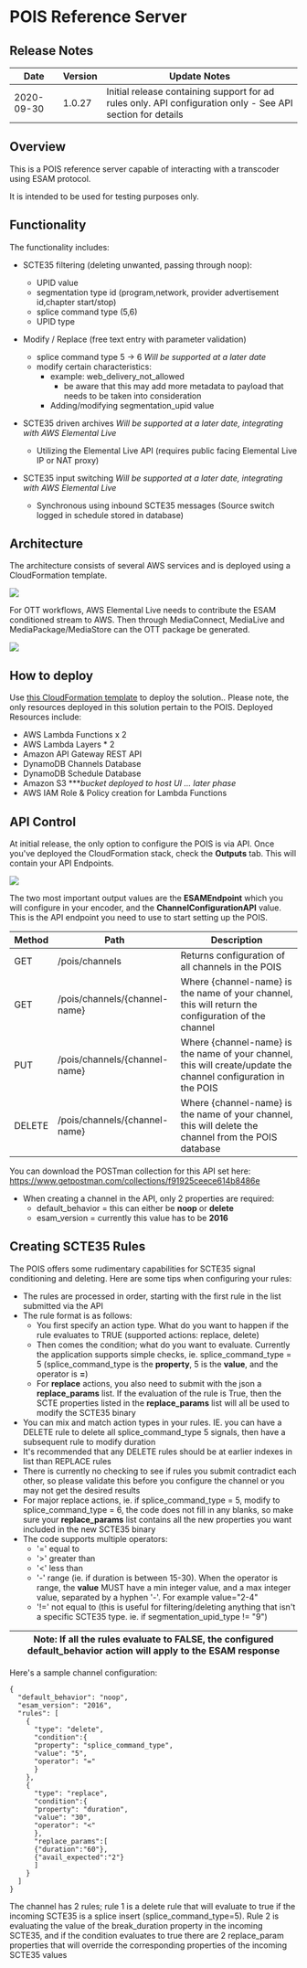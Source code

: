 # POIS Reference Server
## Release Notes
| Date         | Version | Update Notes |
|--------------|---------|--------------|
| 2020-09-30   | 1.0.27  | Initial release containing support for ad rules only. API configuration only - See API section for details

## Overview
This is a POIS reference server capable of interacting with a transcoder using ESAM protocol.

It is intended to be used for testing purposes only.

## Functionality
The functionality includes:
* SCTE35 filtering (deleting unwanted, passing through noop):
    * UPID value
    * segmentation type id (program,network, provider advertisement id,chapter start/stop)
    * splice command type (5,6)
    * UPID type


* Modify / Replace (free text entry with parameter validation)
    * splice command type 5 → 6 *Will be supported at a later date*
    * modify certain characteristics:
        * example: web_delivery_not_allowed
            * be aware that this may add more metadata to payload that needs to be taken into consideration
        * Adding/modifying segmentation_upid value
* SCTE35 driven archives *Will be supported at a later date, integrating with AWS Elemental Live*
    * Utilizing the Elemental Live API (requires public facing Elemental Live IP or NAT proxy)
* SCTE35 input switching *Will be supported at a later date, integrating with AWS Elemental Live*
    * Synchronous using inbound SCTE35 messages (Source switch logged in schedule stored in database)

## Architecture
The architecture consists of several AWS services and is deployed using a CloudFormation template.

![](Architecture-pois-ref-server.png?width=60pc&classes=border,shadow)

For OTT workflows, AWS Elemental Live needs to contribute the ESAM conditioned stream to AWS. Then through MediaConnect, MediaLive and MediaPackage/MediaStore can the OTT package be generated.

![](Architecture-pois-ref-server-aws-video.png?width=60pc&classes=border,shadow)

## How to deploy
Use [this CloudFormation template](pois-ref-server.yaml) to deploy the solution.. Please note, the only resources deployed in this solution pertain to the POIS. Deployed Resources include:

* AWS Lambda Functions x 2
* AWS Lambda Layers * 2
* Amazon API Gateway REST API
* DynamoDB Channels Database
* DynamoDB Schedule Database
* Amazon S3 ****bucket deployed to host UI ... later phase*
* AWS IAM Role & Policy creation for Lambda Functions

## API Control
At initial release, the only option to configure the POIS is via API. Once you've deployed the CloudFormation stack, check the **Outputs** tab. This will contain your API Endpoints.

![](cloudformation-output.png?width=60pc&classes=border,shadow)

The two most important output values are the **ESAMEndpoint** which you will configure in your encoder, and the **ChannelConfigurationAPI** value.  This is the API endpoint you need to use to start setting up the POIS.

| Method  | Path             | Description |
|---------|------------------|-------------|
| GET     | /pois/channels  | Returns configuration of all channels in the POIS |
| GET     | /pois/channels/{channel-name} | Where {channel-name} is the name of your channel, this will return the configuration of the channel |
| PUT     | /pois/channels/{channel-name} | Where {channel-name} is the name of your channel, this will create/update the channel configuration in the POIS |
| DELETE  | /pois/channels/{channel-name} | Where {channel-name} is the name of your channel, this will delete the channel from the POIS database

You can download the POSTman collection for this API set here: https://www.getpostman.com/collections/f91925ceece614b8486e

* When creating a channel in the API, only 2 properties are required:
    - default_behavior = this can either be **noop** or **delete**
    - esam_version = currently this value has to be **2016**

## Creating SCTE35 Rules
The POIS offers some rudimentary capabilities for SCTE35 signal conditioning and deleting. Here are some tips when configuring your rules:
* The rules are processed in order, starting with the first rule in the list submitted via the API
* The rule format is as follows:
  - You first specify an action type. What do you want to happen if the rule evaluates to TRUE (supported actions: replace, delete)
  - Then comes the condition; what do you want to evaluate. Currently the application supports simple checks, ie. splice_command_type = 5 (splice_command_type is the **property**, 5 is the **value**, and the operator is **=**)
  - For **replace** actions, you also need to submit with the json a **replace_params** list. If the evaluation of the rule is True, then the SCTE properties listed in the **replace_params** list will all be used to modify the SCTE35 binary  
* You can mix and match action types in your rules. IE. you can have a DELETE rule to delete all splice_command_type 5 signals, then have a subsequent rule to modify duration  
* It's recommended that any DELETE rules should be at earlier indexes in list than REPLACE rules
* There is currently no checking to see if rules you submit contradict each other, so please validate this before you configure the channel or you may not get the desired results
* For major replace actions, ie. if splice_command_type = 5, modify to splice_command_type = 6, the code does not fill in any blanks, so make sure your **replace_params** list contains all the new properties you want included in the new SCTE35 binary
* The code supports multiple operators:
  - '=' equal to
  - '>' greater than
  - '<' less than
  - '-' range (ie. if duration is between 15-30). When the operator is range, the **value** MUST have a min integer value, and a max integer value, separated by a hyphen '-'. For example value="2-4"
  - '!=' not equal to (this is useful for filtering/deleting anything that isn't a specific SCTE35 type. ie. if segmentation_upid_type != "9")


| Note: If all the rules evaluate to FALSE, the configured **default_behavior** action will apply to the ESAM response |
|----------|

Here's a sample channel configuration:

```
{
  "default_behavior": "noop",
  "esam_version": "2016",
  "rules": [
    {
      "type": "delete",
      "condition":{
      "property": "splice_command_type",
      "value": "5",
      "operator": "="
      }
    },
    {
      "type": "replace",
      "condition":{
      "property": "duration",
      "value": "30",
      "operator": "<"
      },
      "replace_params":[
      {"duration":"60"},
      {"avail_expected":"2"}
      ]
    }
  ]
}
```

The channel has 2 rules; rule 1 is a delete rule that will evaluate to true if the incoming SCTE35 is a splice insert (splice_command_type=5). Rule 2 is evaluating the value of the break_duration property in the incoming SCTE35, and if the condition evaluates to true there are 2 replace_param properties that will override the corresponding properties of the incoming SCTE35 values

